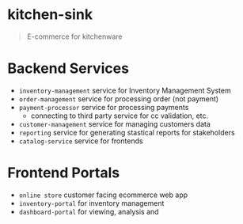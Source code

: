 # kitchen-sink

> E-commerce for kitchenware

# Backend Services

- `inventory-management` service for Inventory Management System
- `order-management` service for processing order (not payment)
- `payment-processor` service for processing payments 
  - connecting to third party service for cc validation, etc.
- `customer-management` service for managing customers data 
- `reporting` service for generating stastical reports for stakeholders
- `catalog-service` service for frontends 

# Frontend Portals

- `online store` customer facing ecommerce web app
- `inventory-portal` for inventory management
- `dashboard-portal` for viewing, analysis and 

